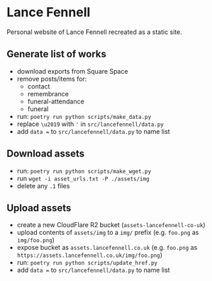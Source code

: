# Lance Fennell

Personal website of Lance Fennell recreated as a static site.

## Generate list of works

- download exports from Square Space
- remove posts/items for:
  - contact
  - remembrance
  - funeral-attendance
  - funeral
- run: `poetry run python scripts/make_data.py`
- replace `\u2019` with `'` in `src/lancefennell/data.py`
- add `data =` to `src/lancefennell/data.py` to name list

## Download assets

- run: `poetry run python scripts/make_wget.py`
- run `wget -i asset_urls.txt -P ./assets/img`
- delete any `.1` files

## Upload assets

- create a new CloudFlare R2 bucket (`assets-lancefennell-co-uk`)
- upload contents of `assets/img` to a `img/` prefix (e.g. `foo.png` as `img/foo.png`)
- expose bucket as `assets.lancefennell.co.uk` (e.g. `foo.png` as `https://assets.lancefennell.co.uk/img/foo.png`)
- run: `poetry run python scripts/update_href.py`
- add `data =` to `src/lancefennell/data.py` to name list
